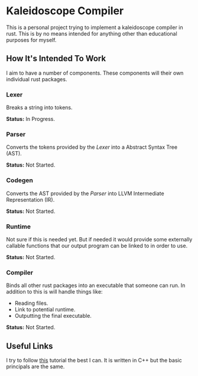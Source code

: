 # Kaleidoscope Compiler

This is a personal project trying to implement a kaleidoscope compiler in
rust. This is by no means intended for anything other than educational
purposes for myself.

## How It's Intended To Work

I aim to have a number of components. These components will their own
individual rust packages.

### Lexer

Breaks a string into tokens.

**Status:** In Progress.

### Parser

Converts the tokens provided by the _Lexer_ into a Abstract Syntax Tree
(AST).

**Status:** Not Started.

### Codegen

Converts the AST provided by the _Parser_ into LLVM Intermediate
Representation (IR).

**Status:** Not Started.

### Runtime

Not sure if this is needed yet. But if needed it would provide some
externally callable functions that our output program can be linked to in
order to use.

**Status:** Not Started.

### Compiler

Binds all other rust packages into an executable that someone can run. In addition to this is will handle things like:

- Reading files.
- Link to potential runtime.
- Outputting the final executable.

**Status:** Not Started.

## Useful Links

I try to follow [this](https://llvm.org/docs/tutorial/) tutorial the best I
can. It is written in C++ but the basic principals are the same.
